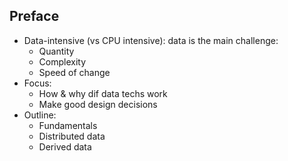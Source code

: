 ## Preface
- Data-intensive (vs CPU intensive): data is the main challenge:
  - Quantity
  - Complexity
  - Speed of change
- Focus:
  - How & why dif data techs work
  - Make good design decisions
- Outline:
  - Fundamentals
  - Distributed data
  - Derived data
